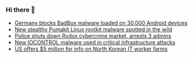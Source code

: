 ### Hi there 👋

<!--START_SECTION:feed-->
* [Germany blocks BadBox malware loaded on 30,000 Android devices](https://www.bleepingcomputer.com/news/security/germany-blocks-badbox-malware-loaded-on-30-000-android-devices/)
* [New stealthy Pumakit Linux rootkit malware spotted in the wild](https://www.bleepingcomputer.com/news/security/new-stealthy-pumakit-linux-rootkit-malware-spotted-in-the-wild/)
* [Police shuts down Rydox cybercrime market, arrests 3 admins](https://www.bleepingcomputer.com/news/security/police-shuts-down-rydox-cybercrime-market-arrests-3-admins/)
* [New IOCONTROL malware used in critical infrastructure attacks](https://www.bleepingcomputer.com/news/security/new-iocontrol-malware-used-in-critical-infrastructure-attacks/)
* [US offers $5 million for info on North Korean IT worker farms](https://www.bleepingcomputer.com/news/security/us-offers-5-million-for-info-on-north-korean-it-worker-farms/)
<!--END_SECTION:feed-->

<!--
**frankenk/frankenk** is a ✨ _special_ ✨ repository because its `README.md` (this file) appears on your GitHub profile.

Here are some ideas to get you started:

- 🔭 I’m currently working on ...
- 🌱 I’m currently learning ...
- 👯 I’m looking to collaborate on ...
- 🤔 I’m looking for help with ...
- 💬 Ask me about ...
- 📫 How to reach me: ...
- 😄 Pronouns: ...
- ⚡ Fun fact: ...
-->




